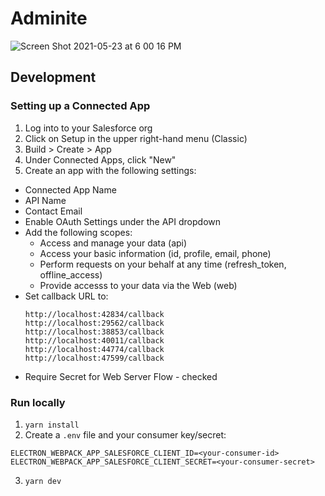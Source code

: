 # Adminite

![Screen Shot 2021-05-23 at 6 00 16 PM](https://user-images.githubusercontent.com/3722405/119278031-d54bec80-bbf0-11eb-99f3-cb824c282e77.png)

## Development

### Setting up a Connected App

1. Log into to your Salesforce org
2. Click on Setup in the upper right-hand menu (Classic)
3. Build > Create > App
4. Under Connected Apps, click "New"
5. Create an app with the following settings:
  * Connected App Name
  * API Name
  * Contact Email
  * Enable OAuth Settings under the API dropdown
  * Add the following scopes:
    * Access and manage your data (api)
    * Access your basic information (id, profile, email, phone)
    * Perform requests on your behalf at any time (refresh_token, offline_access)
    * Provide accesss to your data via the Web (web)
  * Set callback URL to:
    ```
    http://localhost:42834/callback
    http://localhost:29562/callback
    http://localhost:38853/callback
    http://localhost:40011/callback
    http://localhost:44774/callback
    http://localhost:47599/callback
    ```
* Require Secret for Web Server Flow - checked

### Run locally

1. `yarn install`
2. Create a `.env` file and your consumer key/secret:
  ```
  ELECTRON_WEBPACK_APP_SALESFORCE_CLIENT_ID=<your-consumer-id>
  ELECTRON_WEBPACK_APP_SALESFORCE_CLIENT_SECRET=<your-consumer-secret>
  ```
3. `yarn dev`
